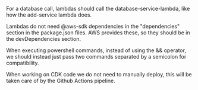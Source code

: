For a database call, lambdas should call the database-service-lambda, like how the add-service lambda does.

Lambdas do not need @aws-sdk dependencies in the "dependencies" section in the package.json files. AWS provides these, so they should be in the devDependencies section.

When executing powershell commands, instead of using the && operator, we should instead just pass two commands separated by a semicolon for compatibility.

When working on CDK code we do not need to manually deploy, this will be taken care of by the Github Actions pipeline.